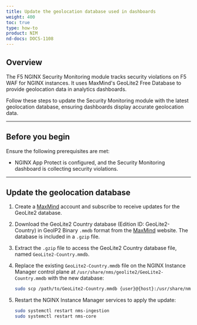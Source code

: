 ```yaml
---
title: Update the geolocation database used in dashboards
weight: 400
toc: true
type: how-to
product: NIM
nd-docs: DOCS-1108
---
```


## Overview

The F5 NGINX Security Monitoring module tracks security violations on F5 WAF for NGINX instances. It uses MaxMind's GeoLite2 Free Database to provide geolocation data in analytics dashboards.

Follow these steps to update the Security Monitoring module with the latest geolocation database, ensuring dashboards display accurate geolocation data.

---

## Before you begin

Ensure the following prerequisites are met:

- NGINX App Protect is configured, and the Security Monitoring dashboard is collecting security violations.

---

## Update the geolocation database

1. Create a [MaxMind](https://dev.maxmind.com/geoip/geolite2-free-geolocation-data/) account and subscribe to receive updates for the GeoLite2 database.
1. Download the GeoLite2 Country database (Edition ID: GeoLite2-Country) in GeoIP2 Binary `.mmdb` format from the [MaxMind](https://www.maxmind.com/en/accounts/current/geoip/downloads) website. The database is included in a `.gzip` file.
1. Extract the `.gzip` file to access the GeoLite2 Country database file, named `GeoLite2-Country.mmdb`.
1. Replace the existing `GeoLite2-Country.mmdb` file on the NGINX Instance Manager control plane at `/usr/share/nms/geolite2/GeoLite2-Country.mmdb` with the new database:

    ```bash
    sudo scp /path/to/GeoLite2-Country.mmdb {user}@{host}:/usr/share/nms/geolite2/GeoLite2-Country.mmdb
    ```

1. Restart the NGINX Instance Manager services to apply the update:

    ```bash
    sudo systemctl restart nms-ingestion
    sudo systemctl restart nms-core
    ```
